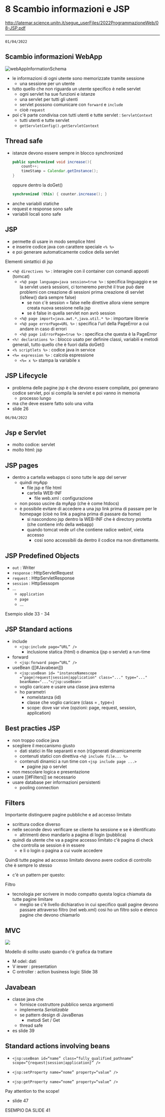 # 8 Scambio informazioni e JSP
http://latemar.science.unitn.it/segue_userFiles/2022ProgrammazioneWeb/08-JSP.pdf

---

`01/04/2022`

## Scambio informazioni WebApp
![webAppInformationSchema](webAppInformationSchema.png)
- le informazioni di ogni utente sono memorizzate tramite sessione
	- una sessione per un utente
- tutto quello che non riguarda un utente specifico è nelle servlet
	- ogni servlet ha sue funzioni e istanze
	- una servlet per tutti gli utenti
	- servlet possono comunicare con `forward` e `include`
	- cioè `request`
- poi c'è parte condivisa con tutti utenti e tutte servlet : `ServletContext`
	- tutti utenti e tutte servlet
	- `getServletConfig().getServletContext`


## Thread safe
- istanze devono essere sempre in blocco synchronized
	```java
	public synchronized void increase(){
		count++;
		timeStamp = Calendar.getInstance();
	}
	```
	oppure dentro la doGet()
	```java
	synchronized (this) { counter.increase(); }
	```
- anche variabili statiche
- request e response sono safe
- variabili locali sono safe


## JSP
- permette di usare in modo semplice html
- e inserire codice java con carattere speciale `<% %>`
- e poi generare automaticamente codice della servlet

Elementi sintattici di jsp
- `<%@ directives %>` : interagire con il container con comandi apposti (tomcat) 
	- `<%@ page language=java session=true %>` : specifica linguaggio e se la servlet userà sessioni, ci torneremo perché il true può dare problemi con creazione di sessioni prima creazione di servlet (isNew() darà sempre false)
		- se non c'è session = false nelle direttive allora viene sempre creata nuova sessione nella jsp
		- se è false in quella servlet non avrò session
	- `<%@ page import=java.awt.*,java.util.* %>` : importare librerie
	- `<%@ page errorPage=URL %>` : specifica l'url della PageError a cui andare in caso di errori
	- `<%@ page isErrorPage=true %>` : specifica che questa è la PageError
- `<%! declarations %>` : blocco usato per definire classi, variabili e metodi generali, tutto quello che è fuori dalla doGet()
- `<% scriptlets %>` : codice java in service
- `<%= expression %>` : calcola espressione
	- `<%= x %>` stampa la variabile x


## JSP Lifecycle
- problema delle pagine jsp è che devono essere compilate, poi generano codice servlet, poi si compila la servlet e poi vanno in memoria
	- processo lungo
- ma che deve essere fatto solo una volta
- slide 26


`06/04/2022`

## Jsp e Servlet
- molto codice: servlet
- molto html: jsp

## JSP pages
- dentro a cartella webapps ci sono tutte le app del server
	- quindi myApp
		- file jsp e file html
		- cartella WEB-INF
			- file web.xml : configurazione
	- non posso uscire da myApp (che è come htdocs)
	- è possibile evitare di accedere a una jsp link prima di passare per le homepage (cioè no link a pagina prima di passare da home) 
		- si nascondono jsp dentro la WEB-INF che è directory protetta (che contiene info della webapp)
		- quando tomcat vede url che contiene radice webinf, vieta accesso
			- cosi sono accessibili da dentro il codice ma non direttamente.

## JSP Predefined Objects
- `out` : Writer
- `response` : HttpServletRequest
- `request` : HttpServletResponse
- `session` : HttpSessopm
- ...
	- `application`
	- `page`
	- ...


Esempio slide 33 - 34

## JSP Standard actions
- include
	- `<jsp:include page=“URL” />`
		- inclusione statica (html) o dinamica (jsp o servlet) a run-time
- forward
	- `<jsp:forward page=“URL” />`
- useBean ([[#Javabean]])
	- `<jsp:useBean id= "instanceNamescope ="page|request|session|application" class="..." type="..." beanName="..."</jsp:useBean>`
	-  voglio caricare e usare una classe java esterna
	- ho parametri
		- nomeIstanza (id)
		- classe che voglio caricare (class = , type=)
		- scope: dove var vive (opzioni: page, request, session, application)

## Best practies JSP
- non troppo codice java
- scegliere il meccanismo giusto
	- dati statici in file separanti e non (ri)generati dinamicamente
	- contenuti statici con direttiva `<%@ include file... %>`
	- contenuti dinamici a run time con `<jsp include page ...>`
		- pagine jsp o servlet
- non mescolare logica e presentazione
- usare [[#Filters]] se necessario
- usare database per informazioni persistenti
	- pooling connection


## Filters
Importante distinguere pagine pubbliche e ad accesso limitato
- scrittura codice diverso
- nelle seconde devo verificare se cliente ha sessione e se è identificato
	- altrimenti devo mandarlo a pagina di login (pubblica) 
- quindi da utente che va a pagine accesso limitato c'è pagina di check che controlla se session è in essere
	- e li o login o pagina a cui vuole accedere

Quindi tutte pagine ad accesso limitato devono avere codice di controllo che è sempre lo stesso
- c'è un pattern per questo:

Filtro
- tecnologia per scrivere in modo compatto questa logica chiamata da tutte pagine limitare
	- meglio se c'è livello dichiarativo in cui specifico quali pagine devono passare attraverso filtro (nel web.xml) cosi ho un filtro solo e elenco pagine che devono chiamarlo


## MVC
![](http://www.setgetweb.com/p/rational/com.ibm.etools.struts.doc_6.0.0/images/cstrdoc001a.gif)

Modello di solito usato quando c'è grafica da trattare
- M odel: dati
- V iewer : presentation
- C ontroller : action business logic
Slide 38


## Javabean
- classe java che 
	- fornisce costruttore pubblico senza argomenti
	- implementa *Serializable*
	- se pattern design di JavaBenas
		- metodi Set / Get
	- thread safe
- es slide 39


## Standard actions involving beans
- `<jsp:useBean id=“name” class=“fully_qualified_pathname” scope=“{request|session|application}” />`

- `<jsp:setProperty name=“nome” property=“value” />`
- `<jsp:getProperty name=“nome” property=“value” />`

Pay attention to the scope!
- slide 47

ESEMPIO DA SLIDE 41